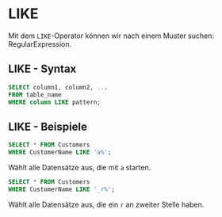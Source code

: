 # LIKE

Mit dem `LIKE`-Operator können wir nach einem Muster suchen: RegularExpression.

## LIKE - Syntax

````SQL
SELECT column1, column2, ...
FROM table_name
WHERE column LIKE pattern; 
````

## LIKE - Beispiele

````SQL
SELECT * FROM Customers
WHERE CustomerName LIKE 'a%'; 
````

Wählt alle Datensätze aus, die mit `a` starten.

````SQL
SELECT * FROM Customers
WHERE CustomerName LIKE '_r%';
````

Wählt alle Datensätze aus, die ein `r` an zweiter Stelle haben.